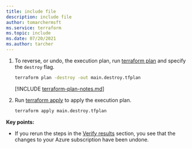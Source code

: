 ```yaml
---
title: include file
description: include file
author: tomarchermsft
ms.service: terraform
ms.topic: include
ms.date: 07/20/2021
ms.author: tarcher
---
```


1. To reverse, or undo, the execution plan, run [terraform plan](https://www.terraform.io/docs/commands/plan.html) and specify the `destroy` flag.

    ```cmd
    terraform plan -destroy -out main.destroy.tfplan
    ```

    [!INCLUDE [terraform-plan-notes.md](terraform-plan-notes.md)]

1. Run [terraform apply](https://www.terraform.io/docs/commands/apply.html) to apply the execution plan.

    ```cmd
    terraform apply main.destroy.tfplan
    ```

**Key points:**

- If you rerun the steps in the [Verify results](#6-verify-results) section, you see that the changes to your Azure subscription have been undone.
